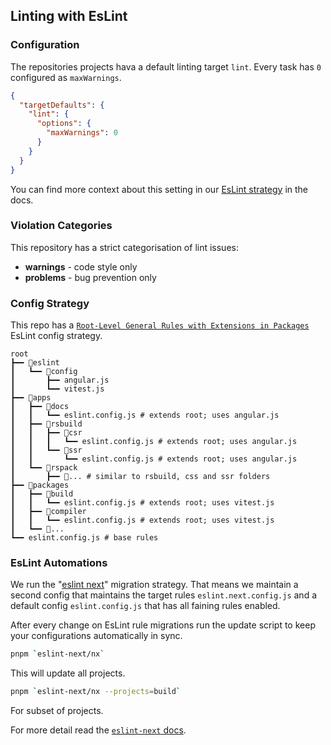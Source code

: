 ## Linting with EsLint

### Configuration

The repositories projects hava a default linting target `lint`. Every task has `0` configured as `maxWarnings`.

```json
{
  "targetDefaults": {
    "lint": {
      "options": {
        "maxWarnings": 0
      }
    }
  }
}
```

You can find more context about this setting in our [EsLint strategy](../../tools/scripts/eslint-next/docs/eslint-strategies.md) in the docs.

### Violation Categories

This repository has a strict categorisation of lint issues:

- **warnings** - code style only
- **problems** - bug prevention only

### Config Strategy

This repo has a [`Root-Level General Rules with Extensions in Packages`](../../tools/scripts/eslint-next/docs/eslint-strategies.md#5-combined-strategy-root-level-rules-with-shared-configurations) EsLint config strategy.

```shell
root
┣━━ 📂eslint
┃   ┗━━ 📂config
┃       ┣━━ angular.js
┃       ┗━━ vitest.js
┣━━ 📂apps
┃   ┣━━ 📂docs
┃   ┃   ┗━━ eslint.config.js # extends root; uses angular.js
┃   ┣━━ 📂rsbuild
┃   ┃   ┣━━ 📂csr
┃   ┃   ┃   ┗━━ eslint.config.js # extends root; uses angular.js
┃   ┃   ┗━━ 📂ssr
┃   ┃       ┗━━ eslint.config.js # extends root; uses angular.js
┃   ┗━━ 📂rspack
┃       ┣━━ 📂... # similar to rsbuild, css and ssr folders
┣━━ 📂packages
┃   ┣━━ 📂build
┃   ┃   ┗━━ eslint.config.js # extends root; uses vitest.js
┃   ┣━━ 📂compiler
┃   ┃   ┗━━ eslint.config.js # extends root; uses vitest.js
┃   ┗━━ 📂...
┗━━ eslint.config.js # base rules
```

### EsLint Automations

We run the "[eslint next](./tools/scripts/eslint-next/README.md)" migration strategy.
That means we maintain a second config that maintains the target rules `eslint.next.config.js` and a default config `eslint.config.js` that has all faining rules enabled.

After every change on EsLint rule migrations run the update script to keep your configurations automatically in sync.

```sh
pnpm `eslint-next/nx`
```

This will update all projects.

```sh
pnpm `eslint-next/nx --projects=build`
```

For subset of projects.

For more detail read the [`eslint-next` docs](./tools/scripts/eslint-next/README.md).
